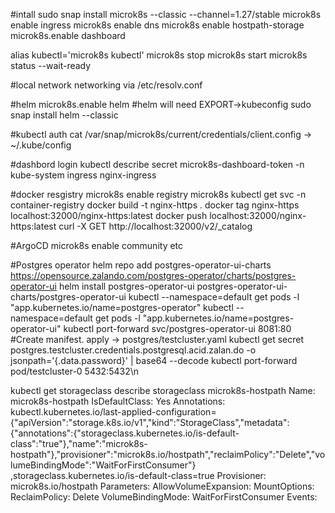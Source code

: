 #intall
   sudo snap install microk8s --classic --channel=1.27/stable
   microk8s enable ingress
   microk8s enable dns
   microk8s enable hostpath-storage
   microk8s.enable dashboard


   alias kubectl='microk8s kubectl'
   microk8s stop
   microk8s start
   microk8s status --wait-ready

#local network networking via
   /etc/resolv.conf

#helm
 microk8s.enable helm
 #helm will need EXPORT->kubeconfig 
 sudo snap install helm --classic


#kubectl auth
   cat /var/snap/microk8s/current/credentials/client.config -> ~/.kube/config 

#dashbord login
   kubectl describe secret microk8s-dashboard-token -n kube-system  ingress nginx-ingress

#docker resgistry
   microk8s enable registry
   microk8s kubectl get svc -n container-registry
   docker build -t nginx-https .
   docker tag nginx-https localhost:32000/nginx-https:latest
   docker push localhost:32000/nginx-https:latest
   curl -X GET http://localhost:32000/v2/_catalog


#ArgoCD
  microk8s enable community
  etc

#Postgres operator
 helm repo add postgres-operator-ui-charts https://opensource.zalando.com/postgres-operator/charts/postgres-operator-ui
 helm install postgres-operator-ui postgres-operator-ui-charts/postgres-operator-ui
 kubectl --namespace=default get pods -l "app.kubernetes.io/name=postgres-operator"
 kubectl --namespace=default get pods -l "app.kubernetes.io/name=postgres-operator-ui"
 kubectl port-forward svc/postgres-operator-ui 8081:80
 #Create manifest.
 apply -> postgres/testcluster.yaml
 kubectl get secret postgres.testcluster.credentials.postgresql.acid.zalan.do -o jsonpath='{.data.password}' | base64 --decode
 kubectl port-forward pod/testcluster-0 5432:5432\n



kubectl get storageclass
 describe storageclass microk8s-hostpath
Name:            microk8s-hostpath
IsDefaultClass:  Yes
Annotations:     kubectl.kubernetes.io/last-applied-configuration={"apiVersion":"storage.k8s.io/v1","kind":"StorageClass","metadata":{"annotations":{"storageclass.kubernetes.io/is-default-class":"true"},"name":"microk8s-hostpath"},"provisioner":"microk8s.io/hostpath","reclaimPolicy":"Delete","volumeBindingMode":"WaitForFirstConsumer"}
,storageclass.kubernetes.io/is-default-class=true
Provisioner:           microk8s.io/hostpath
Parameters:            <none>
AllowVolumeExpansion:  <unset>
MountOptions:          <none>
ReclaimPolicy:         Delete
VolumeBindingMode:     WaitForFirstConsumer
Events:                <none>




